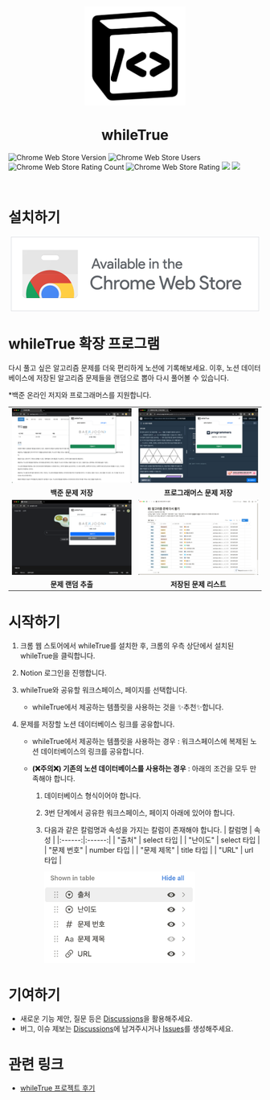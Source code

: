 <div align="center">
    <img width="200" src="upload/logo.png"/>
    <h1>whileTrue</h1>
</div>

<p>
<img alt="Chrome Web Store Version" src="https://img.shields.io/chrome-web-store/v/ockglcdfpkebaiaaocinjdcpiieceocn"> <img alt="Chrome Web Store Users" src="https://img.shields.io/chrome-web-store/users/ockglcdfpkebaiaaocinjdcpiieceocn"> <img alt="Chrome Web Store Rating Count" src="https://img.shields.io/chrome-web-store/rating-count/ockglcdfpkebaiaaocinjdcpiieceocn"> <img alt="Chrome Web Store Rating" src="https://img.shields.io/chrome-web-store/rating/ockglcdfpkebaiaaocinjdcpiieceocn"> <img src="https://img.shields.io/badge/license-MIT-blue" /> <img src="https://hits.seeyoufarm.com/api/count/incr/badge.svg?url=https%3A%2F%2Fgithub.com%2Fnamgons%2FwhileTrue&count_bg=%2379C83D&title_bg=%23555555&icon=&icon_color=%23E7E7E7&title=hits&edge_flat=false"/>
</p>

<br />

# 설치하기

<div align="center">
   <a href="https://chromewebstore.google.com/detail/whiletrue/ockglcdfpkebaiaaocinjdcpiieceocn">
      <img src="upload/chrome-web-store.png">
   </a>
</div>

# whileTrue 확장 프로그램

다시 풀고 싶은 알고리즘 문제를 더욱 편리하게 노션에 기록해보세요. 이후, 노션 데이터베이스에 저장된 알고리즘 문제들을 랜덤으로 뽑아 다시 풀어볼 수 있습니다.

\*백준 온라인 저지와 프로그래머스를 지원합니다.

<table>
  <tr>
    <td align="center">
        <img src="upload/screenshot-baekjoon.png" alt="백준 문제 저장" />
    </td>
    <td align="center">
        <img src="upload/screenshot-programmers.png" alt="프로그래머스 문제 저장" />
    </td>
  </tr>
  <tr>
    <td align="center">
        <b>백준 문제 저장</b>
    </td>
    <td align="center">
        <b>프로그래머스 문제 저장</b>
    </td>
  </tr>
  <tr>
    <td align="center">
        <img src="upload/screenshot-random.png" alt="문제 랜덤 추출" />
    </td>
    <td align="center">
        <img src="upload/screenshot-notion.png" alt="저장된 문제 리스트" />
    </td>
  </tr>
  <tr>
    <td align="center">
        <b>문제 랜덤 추출</b>
    </td>
    <td align="center">
        <b>저장된 문제 리스트</b>
    </td>
  </tr>
</table>

# 시작하기

1. 크롬 웹 스토어에서 whileTrue를 설치한 후, 크롬의 우측 상단에서 설치된 whileTrue을 클릭합니다.
2. Notion 로그인을 진행합니다.
3. whileTrue와 공유할 워크스페이스, 페이지를 선택합니다.
   - whileTrue에서 제공하는 템플릿을 사용하는 것을 ✨추천✨합니다.
4. 문제를 저장할 노션 데이터베이스 링크를 공유합니다.

   - whileTrue에서 제공하는 템플릿을 사용하는 경우 : 워크스페이스에 복제된 노션 데이터베이스의 링크를 공유합니다.
   - <b>(❌주의❌) 기존의 노션 데이터베이스를 사용하는 경우</b> : 아래의 조건을 모두 만족해야 합니다.

     1. 데이터베이스 형식이어야 합니다.
     2. 3번 단계에서 공유한 워크스페이스, 페이지 아래에 있어야 합니다.
     3. 다음과 같은 칼럼명과 속성을 가지는 칼럼이 존재해야 합니다.
        | 칼럼명 | 속성 |
        |:------:|:------:|
        | "출처" | select 타입 |
        | "난이도" | select 타입 |
        | "문제 번호" | number 타입 |
        | "문제 제목" | title 타입 |
        | "URL" | url 타입 |

        <img width="300" src="upload/columns.png"/>

# 기여하기

- 새로운 기능 제안, 질문 등은 [Discussions](https://github.com/namgons/whileTrue/discussions)을 활용해주세요.
- 버그, 이슈 제보는 [Discussions](https://github.com/namgons/whileTrue/discussions)에 남겨주시거나 [Issues](https://github.com/namgons/whileTrue/issues)를 생성해주세요.

# 관련 링크

- [whileTrue 프로젝트 후기](https://dotpointing.tistory.com/3)
